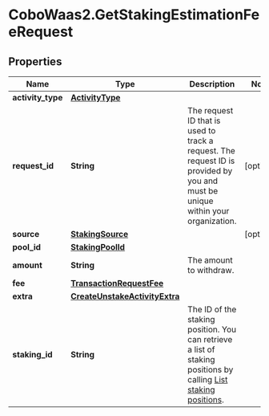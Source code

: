 # CoboWaas2.GetStakingEstimationFeeRequest

## Properties

Name | Type | Description | Notes
------------ | ------------- | ------------- | -------------
**activity_type** | [**ActivityType**](ActivityType.md) |  | 
**request_id** | **String** | The request ID that is used to track a request. The request ID is provided by you and must be unique within your organization. | [optional] 
**source** | [**StakingSource**](StakingSource.md) |  | [optional] 
**pool_id** | [**StakingPoolId**](StakingPoolId.md) |  | 
**amount** | **String** | The amount to withdraw. | 
**fee** | [**TransactionRequestFee**](TransactionRequestFee.md) |  | 
**extra** | [**CreateUnstakeActivityExtra**](CreateUnstakeActivityExtra.md) |  | 
**staking_id** | **String** | The ID of the staking position. You can retrieve a list of staking positions by calling [List staking positions](/v2/api-references/stakings/list-staking-positions). | 


